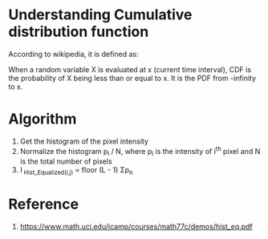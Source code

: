 # Understanding Cumulative distribution function

According to wikipedia, it is defined as:

When a random variable X is evaluated at x (current time interval), CDF is the probability of X being less than or equal to x.
It is the PDF from -infinity to x.


# Algorithm

1. Get the histogram of the pixel intensity
2. Normalize the histogram p<sub>i</sub> / N, where p<sub>i</sub> is the intensity of i<sup>th</sup> pixel and N is the total number of pixels
3. I<sub> Hist_Equalized(i,j)</sub> = floor (L - 1) Σp<sub>n</sub>

# Reference

1. https://www.math.uci.edu/icamp/courses/math77c/demos/hist_eq.pdf